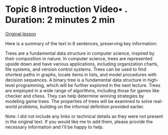 # Topic 8 introduction Video• . Duration: 2 minutes 2 min

[Original lesson](https://www.coursera.org/learn/uol-discrete-mathematics/lecture/D6ACT/topic-8-introduction)

Here is a summary of the text in 8 sentences, preserving key information:

Trees are a fundamental data structure in computer science, inspired by their composition in nature. In computer science, trees are represented upside down and have various applications, including organization charts, file systems, and version control systems. Trees can be used to find shortest paths in graphs, locate items in lists, and model procedures with decision sequences. A binary tree is a fundamental data structure in high-level programming, which will be further explored in the next lecture. Trees are employed in a wide range of algorithms, including those for games like checker and chess. They can help determine winning strategies by modeling game trees. The properties of trees will be examined to solve real-world problems, building on the informal definition provided earlier.

Note: I did not include any links or technical details as they were not present in the original text. If you would like me to add them, please provide the necessary information and I'll be happy to help.


